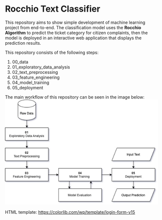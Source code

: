 # Rocchio Text Classifier
This repository aims to show simple development of machine learning project from end-to-end. The classification model uses the **Rocchio Algorithm** to predict the ticket category for citizen complaints, then the model is deployed in an interactive web application that displays the prediction results.

This repository consists of the following steps:
1. 00_data
2. 01_exploratory_data_analysis
3. 02_text_preprocessing
4. 03_feature_engineering
5. 04_model_training
6. 05_deployment

The main workflow of this repository can be seen in the image below:
<img src="https://github.com/ksnugroho/rocchio-text-classifier/blob/master/app-flow.jpg" width="600">

HTML template: https://colorlib.com/wp/template/login-form-v15
